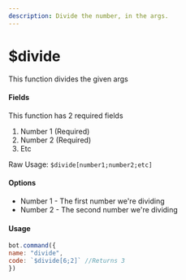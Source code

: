```yaml
---
description: Divide the number, in the args.
---
```


# $divide

This function divides the given args

#### Fields

This function has 2 required fields

1. Number 1 (Required)
2. Number 2 (Required)
3. Etc

Raw Usage: `$divide[number1;number2;etc]`

#### Options

* Number 1 - The first number we're dividing
* Number 2 - The second number we're dividing

#### Usage

```javascript
bot.command({
name: "divide", 
code: `$divide[6;2]` //Returns 3
})
```
